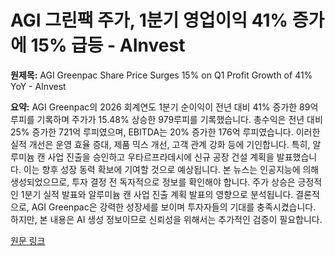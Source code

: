 # AGI 그린팩 주가, 1분기 영업이익 41% 증가에 15% 급등 - AInvest

**원제목:** AGI Greenpac Share Price Surges 15% on Q1 Profit Growth of 41% YoY - AInvest

**요약:** AGI Greenpac의 2026 회계연도 1분기 순이익이 전년 대비 41% 증가한 89억 루피를 기록하며 주가가 15.48% 상승한 979루피를 기록했습니다.  총수익은 전년 대비 25% 증가한 721억 루피였으며, EBITDA는 20% 증가한 176억 루피였습니다.  이러한 실적 개선은 운영 효율 증대, 제품 믹스 개선, 고객 관계 강화 등에 기인합니다.  특히,  알루미늄 캔 사업 진출을 승인하고 우타르프라데시에 신규 공장 건설 계획을 발표했습니다.  이는 향후 성장 동력 확보에 기여할 것으로 예상됩니다.  본 뉴스는 인공지능에 의해 생성되었으므로, 투자 결정 전 독자적으로 정보를 확인해야 합니다.  주가 상승은 긍정적인 1분기 실적 발표와 알루미늄 캔 사업 진출 계획 발표의 영향으로 분석됩니다.  결론적으로, AGI Greenpac은  강력한 성장세를 보이며 투자자들의 기대를 충족시켰습니다.  하지만,  본 내용은 AI 생성 정보이므로 신뢰성을 위해서는 추가적인 검증이 필요합니다.

[원문 링크](https://www.ainvest.com/news/agi-greenpac-share-price-surges-15-q1-profit-growth-41-yoy-2507/)
